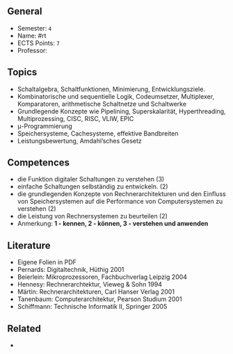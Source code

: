 ## General
- Semester: `4`
- Name: #rt
- ECTS Points: `7`
- Professor: 

## Topics
- Schaltalgebra, Schaltfunktionen, Minimierung, Entwicklungsziele.
- Kombinatorische und sequentielle Logik, Codeumsetzer, Multiplexer, Komparatoren, arithmetische Schaltnetze und Schaltwerke
- Grundlegende Konzepte wie Pipelining, Superskalarität, Hyperthreading, Multiprozessing, CISC, RISC, VLIW, EPIC
- μ-Programmierung
- Speichersysteme, Cachesysteme, effektive Bandbreiten
- Leistungsbewertung, Amdahl’sches Gesetz

## Competences
- die Funktion digitaler Schaltungen zu verstehen (3)
- einfache Schaltungen selbständig zu entwickeln. (2)
- die grundlegenden Konzepte von Rechnerarchitekturen und den Einfluss von
Speichersystemen auf die Performance von Computersystemen zu verstehen (2)
- die Leistung von Rechnersystemen zu beurteilen (2)
- Anmerkung: **1 - kennen, 2 - können, 3 - verstehen und anwenden**

## Literature
- Eigene Folien in PDF
- Pernards: Digitaltechnik, Hüthig 2001
- Beierlein: Mikroprozessoren, Fachbuchverlag Leipzig 2004
- Hennesy: Rechnerarchtektur, Vieweg & Sohn 1994
- Märtin: Rechnerarchitekturen, Carl Hanser Verlag 2001
- Tanenbaum: Computerarchitektur, Pearson Studium 2001
- Schiffmann: Technische Informatik II, Springer 2005

## Related
- 
